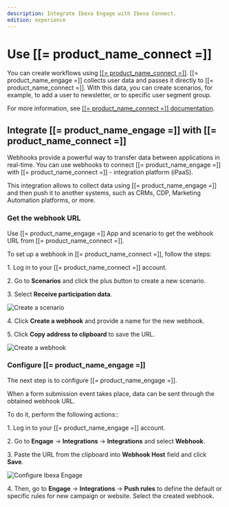 ```yaml
---
description: Integrate Ibexa Engage with Ibexa Connect.
edition: experience
---
```


# Use [[= product_name_connect =]]

You can create workflows using [[[= product_name_connect =]]](https://doc.ibexa.co/projects/connect/en/latest/general/ibexa_connect/).
[[= product_name_engage =]] collects user data and passes it directly to [[= product_name_connect =]].
With this data, you can create scenarios, for example, to add a user to newsletter, or to specific user segment group.

For more information, see [[[= product_name_connect =]] documentation](https://doc.ibexa.co/projects/connect/en/latest/).

## Integrate [[= product_name_engage =]] with [[= product_name_connect =]]

Webhooks provide a powerful way to transfer data between applications in real-time.
You can use webhooks to connect [[= product_name_engage =]] with [[= product_name_connect =]] - integration platform (iPaaS).

This integration allows to collect data using [[= product_name_engage =]] and then push it to another systems, such as CRMs, CDP, Marketing Automation platforms, or more.

### Get the webhook URL

Use [[= product_name_engage =]] App and scenario to get the webhook URL from [[= product_name_connect =]].

To set up a webhook in [[= product_name_connect =]], follow the steps:

1\. Log in to your [[= product_name_connect =]] account.

2\. Go to **Scenarios** and click the plus button to create a new scenario.

3\. Select **Receive participation data**.

![Create a scenario](create_scenario.png "Create a scenario")

4\. Click **Create a webhook** and provide a name for the new webhook.

5\. Click **Copy address to clipboard** to save the URL.

![Create a webhook](create_webhook.png "Create a webhook")

### Configure [[= product_name_engage =]]

The next step is to configure [[= product_name_engage =]].

When a form submission event takes place, data can be sent through the obtained webhook URL.

To do it, perform the following actions::

1\. Log in to your [[= product_name_engage =]] account.

2\. Go to **Engage** -> **Integrations** -> **Integrations** and select **Webhook**.

3\. Paste the URL from the clipboard into **Webhook Host** field and click **Save**.

![Configure Ibexa Engage](configure_ibexa_engage.png "Configure Ibexa Engage")

4\. Then, go to **Engage** -> **Integrations** -> **Push rules** to define the default or specific rules for new campaign or website.
Select the created webhook.